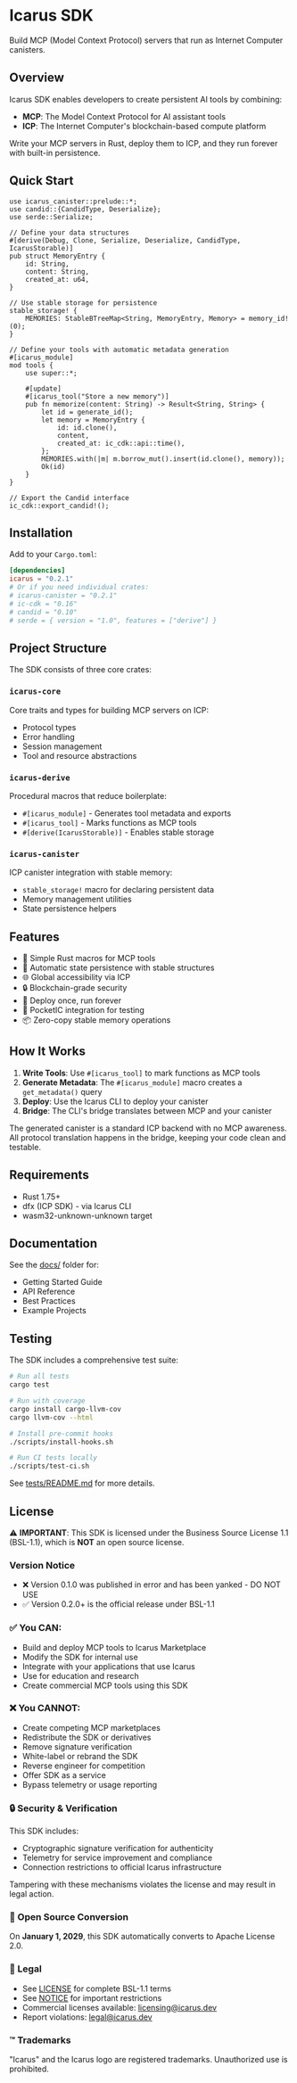 # Icarus SDK

Build MCP (Model Context Protocol) servers that run as Internet Computer canisters.

## Overview

Icarus SDK enables developers to create persistent AI tools by combining:
- **MCP**: The Model Context Protocol for AI assistant tools
- **ICP**: The Internet Computer's blockchain-based compute platform

Write your MCP servers in Rust, deploy them to ICP, and they run forever with built-in persistence.

## Quick Start

```rust,ignore
use icarus_canister::prelude::*;
use candid::{CandidType, Deserialize};
use serde::Serialize;

// Define your data structures
#[derive(Debug, Clone, Serialize, Deserialize, CandidType, IcarusStorable)]
pub struct MemoryEntry {
    id: String,
    content: String,
    created_at: u64,
}

// Use stable storage for persistence
stable_storage! {
    MEMORIES: StableBTreeMap<String, MemoryEntry, Memory> = memory_id!(0);
}

// Define your tools with automatic metadata generation
#[icarus_module]
mod tools {
    use super::*;
    
    #[update]
    #[icarus_tool("Store a new memory")]
    pub fn memorize(content: String) -> Result<String, String> {
        let id = generate_id();
        let memory = MemoryEntry {
            id: id.clone(),
            content,
            created_at: ic_cdk::api::time(),
        };
        MEMORIES.with(|m| m.borrow_mut().insert(id.clone(), memory));
        Ok(id)
    }
}

// Export the Candid interface
ic_cdk::export_candid!();
```

## Installation

Add to your `Cargo.toml`:

```toml
[dependencies]
icarus = "0.2.1"
# Or if you need individual crates:
# icarus-canister = "0.2.1"
# ic-cdk = "0.16"
# candid = "0.10"
# serde = { version = "1.0", features = ["derive"] }
```

## Project Structure

The SDK consists of three core crates:

### `icarus-core`
Core traits and types for building MCP servers on ICP:
- Protocol types
- Error handling
- Session management
- Tool and resource abstractions

### `icarus-derive`
Procedural macros that reduce boilerplate:
- `#[icarus_module]` - Generates tool metadata and exports
- `#[icarus_tool]` - Marks functions as MCP tools
- `#[derive(IcarusStorable)]` - Enables stable storage

### `icarus-canister`
ICP canister integration with stable memory:
- `stable_storage!` macro for declaring persistent data
- Memory management utilities
- State persistence helpers

## Features

- 🔧 Simple Rust macros for MCP tools
- 💾 Automatic state persistence with stable structures
- 🌐 Global accessibility via ICP
- 🔒 Blockchain-grade security
- 🚀 Deploy once, run forever
- 🧪 PocketIC integration for testing
- 📦 Zero-copy stable memory operations

## How It Works

1. **Write Tools**: Use `#[icarus_tool]` to mark functions as MCP tools
2. **Generate Metadata**: The `#[icarus_module]` macro creates a `get_metadata()` query
3. **Deploy**: Use the Icarus CLI to deploy your canister
4. **Bridge**: The CLI's bridge translates between MCP and your canister

The generated canister is a standard ICP backend with no MCP awareness. All protocol translation happens in the bridge, keeping your code clean and testable.

## Requirements

- Rust 1.75+
- dfx (ICP SDK) - via Icarus CLI
- wasm32-unknown-unknown target

## Documentation

See the [docs/](docs/) folder for:
- Getting Started Guide
- API Reference
- Best Practices
- Example Projects

## Testing

The SDK includes a comprehensive test suite:

```bash
# Run all tests
cargo test

# Run with coverage
cargo install cargo-llvm-cov
cargo llvm-cov --html

# Install pre-commit hooks
./scripts/install-hooks.sh

# Run CI tests locally
./scripts/test-ci.sh
```

See [tests/README.md](tests/README.md) for more details.

## License

⚠️ **IMPORTANT**: This SDK is licensed under the Business Source License 1.1 (BSL-1.1), 
which is **NOT** an open source license.

### Version Notice
- ❌ Version 0.1.0 was published in error and has been yanked - DO NOT USE
- ✅ Version 0.2.0+ is the official release under BSL-1.1

### ✅ You CAN:
- Build and deploy MCP tools to Icarus Marketplace
- Modify the SDK for internal use
- Integrate with your applications that use Icarus
- Use for education and research
- Create commercial MCP tools using this SDK

### ❌ You CANNOT:
- Create competing MCP marketplaces
- Redistribute the SDK or derivatives
- Remove signature verification
- White-label or rebrand the SDK
- Reverse engineer for competition
- Offer SDK as a service
- Bypass telemetry or usage reporting

### 🔒 Security & Verification
This SDK includes:
- Cryptographic signature verification for authenticity
- Telemetry for service improvement and compliance
- Connection restrictions to official Icarus infrastructure

Tampering with these mechanisms violates the license and may result in legal action.

### 📅 Open Source Conversion
On **January 1, 2029**, this SDK automatically converts to Apache License 2.0.

### 📄 Legal
- See [LICENSE](./LICENSE) for complete BSL-1.1 terms
- See [NOTICE](./NOTICE) for important restrictions
- Commercial licenses available: licensing@icarus.dev
- Report violations: legal@icarus.dev

### ™️ Trademarks
"Icarus" and the Icarus logo are registered trademarks. Unauthorized use is prohibited.